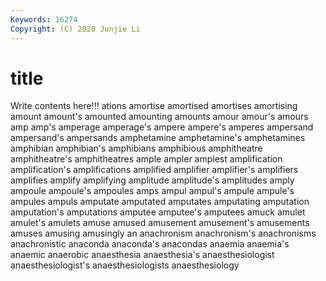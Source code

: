 ```yaml
---
Keywords: 16274
Copyright: (C) 2020 Junjie Li
---
```


# title

Write contents here!!!
ations 
amortise 
amortised 
amortises 
amortising 
amount
amount's 
amounted 
amounting 
amounts 
amour 
amour's 
amours 
amp 
amp's 
amperage
amperage's 
ampere 
ampere's 
amperes 
ampersand 
ampersand's 
ampersands 
amphetamine 
amphetamine's 
amphetamines
amphibian 
amphibian's 
amphibians 
amphibious 
amphitheatre 
amphitheatre's 
amphitheatres 
ample 
ampler 
amplest
amplification 
amplification's 
amplifications 
amplified 
amplifier 
amplifier's 
amplifiers 
amplifies 
amplify 
amplifying
amplitude 
amplitude's 
amplitudes 
amply 
ampoule 
ampoule's 
ampoules 
amps 
ampul 
ampul's
ampule 
ampule's 
ampules 
ampuls 
amputate 
amputated 
amputates 
amputating 
amputation 
amputation's
amputations 
amputee 
amputee's 
amputees 
amuck 
amulet 
amulet's 
amulets 
amuse 
amused
amusement 
amusement's 
amusements 
amuses 
amusing 
amusingly 
an 
anachronism 
anachronism's 
anachronisms
anachronistic 
anaconda 
anaconda's 
anacondas 
anaemia 
anaemia's 
anaemic 
anaerobic 
anaesthesia 
anaesthesia's
anaesthesiologist 
anaesthesiologist's 
anaesthesiologists 
anaesthesiology 
